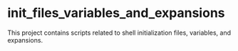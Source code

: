 # init_files_variables_and_expansions

This project contains scripts related to shell initialization files, variables, and expansions.
